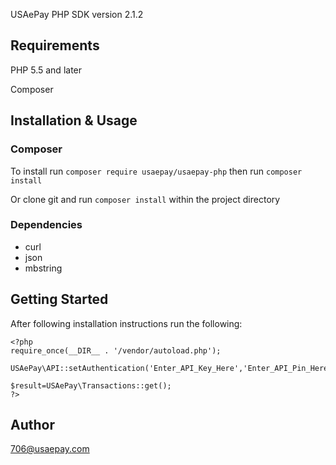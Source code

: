 USAePay PHP SDK
version 2.1.2

## Requirements

PHP 5.5 and later

Composer

## Installation & Usage

### Composer

To install run `composer require usaepay/usaepay-php`
then run `composer install`

Or clone git and run `composer install` within the project directory

### Dependencies

- curl
- json
- mbstring

## Getting Started

After following installation instructions run the following:

```
<?php
require_once(__DIR__ . '/vendor/autoload.php');

USAePay\API::setAuthentication('Enter_API_Key_Here','Enter_API_Pin_Here');

$result=USAePay\Transactions::get();
?>
```

## Author

706@usaepay.com
